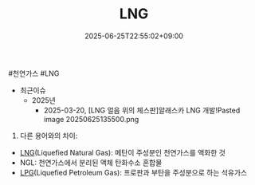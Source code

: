 ﻿---
title: "LNG"
date: 2025-06-25T22:55:02+09:00
lastmod: 2025-06-25T22:55:02+09:00
type: docs
sidebar:
  open: true
weight: 3
---
<div style="display:none">
  <meta property="article:published_time" content="2025-06-25T13:55:02Z" />
  <meta property="article:modified_time" content="2025-06-25T13:55:02Z" />
</div>
#천연가스 #LNG

- 최근이슈
	- 2025년
		- 2025-03-20, [LNG 얼음 위의 체스판]알래스카 LNG 개발!Pasted image 20250625135500.png

1. 다른 용어와의 차이:

- [LNG](/industry-study/lng/)(Liquefied Natural Gas): 메탄이 주성분인 천연가스를 액화한 것
- NGL: 천연가스에서 분리된 액체 탄화수소 혼합물
- [LPG](/industry-study/lpg/)(Liquefied Petroleum Gas): 프로판과 부탄을 주성분으로 하는 석유가스
